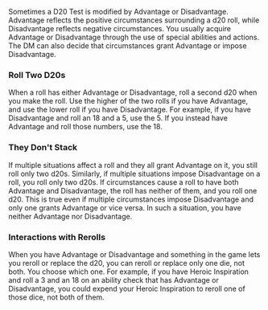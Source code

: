 Sometimes a D20 Test is modified by Advantage or Disadvantage. Advantage reflects the positive circumstances surrounding a d20 roll, while Disadvantage reflects negative circumstances. You usually acquire Advantage or Disadvantage through the use of special abilities and actions. The DM can also decide that circumstances grant Advantage or impose Disadvantage.

### Roll Two D20s
When a roll has either Advantage or Disadvantage, roll a second d20 when you make the roll. Use the higher of the two rolls if you have Advantage, and use the lower roll if you have Disadvantage. For example, if you have Disadvantage and roll an 18 and a 5, use the 5. If you instead have Advantage and roll those numbers, use the 18.

### They Don't Stack
If multiple situations affect a roll and they all grant Advantage on it, you still roll only two d20s. Similarly, if multiple situations impose Disadvantage on a roll, you roll only two d20s.
If circumstances cause a roll to have both Advantage and Disadvantage, the roll has neither of them, and you roll one d20. This is true even if multiple circumstances impose Disadvantage and only one grants Advantage or vice versa. In such a situation, you have neither Advantage nor Disadvantage.

### Interactions with Rerolls
When you have Advantage or Disadvantage and something in the game lets you reroll or replace the d20, you can reroll or replace only one die, not both. You choose which one.
For example, if you have Heroic Inspiration and roll a 3 and an 18 on an ability check that has Advantage or Disadvantage, you could expend your Heroic Inspiration to reroll one of those dice, not both of them.

